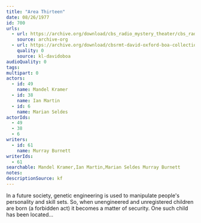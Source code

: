 ```yaml
---
title: "Area Thirteen"
date: 08/26/1977
id: 700
urls: 
  - url: https://archive.org/download/cbs_radio_mystery_theater/cbs_radio_mystery_theater-0651-0700.zip/cbs_radio_mystery_theater-0651-0700%2Fcbsrmt_0700_area_thirteen.mp3
    source: archive-org
  - url: https://archive.org/download/cbsrmt-david-oxford-boa-collection/CBSRMT-770826-0700-Area-Thirteen-(128-48)_WBBM-JE-{BoA}.mp3
    quality: 0
    source: kl-davidoboa
audioQuality: 0
tags: 
multipart: 0
actors:  
  - id: 49
    name: Mandel Kramer  
  - id: 38
    name: Ian Martin  
  - id: 6
    name: Marian Seldes
actorIds:  
  - 49  
  - 38  
  - 6
writers:  
  - id: 61
    name: Murray Burnett
writerIds:  
  - 61
searchable: Mandel Kramer,Ian Martin,Marian Seldes Murray Burnett
notes: 
descriptionSource: kf
---
```

In a future society, genetic engineering is used to manipulate people's personality and skill sets. So, when unengineered and unregistered children are born (a forbidden act) it becomes a matter of security. One such child has been located...